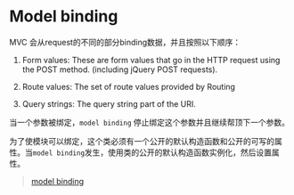 # Model binding

MVC 会从request的不同的部分binding数据，并且按照以下顺序：

1. Form values: These are form values that go in the HTTP request using the POST method. (including jQuery POST requests).

2. Route values: The set of route values provided by Routing

3. Query strings: The query string part of the URI.

当一个参数被绑定，`model binding` 停止绑定这个参数并且继续帮顶下一个参数。

为了使模块可以绑定，这个类必须有一个公开的默认构造函数和公开的可写的属性。当`model binding`发生，使用类的公开的默认构造函数实例化，然后设置属性。

> [model binding](https://docs.microsoft.com/en-us/aspnet/core/mvc/models/model-binding)